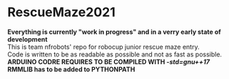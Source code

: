 # RescueMaze2021

**Everything is currently "work in progress" and in a verry early state of development**\
This is team nfrobots' repo for robocup junior rescue maze entry.\
Code is written to be as readable as possible and not as fast as possible.\
**ARDUINO CODRE REQUIRES TO BE COMPILED WITH _-std=gnu++17_**\
**RMMLIB has to be added to PYTHONPATH**
